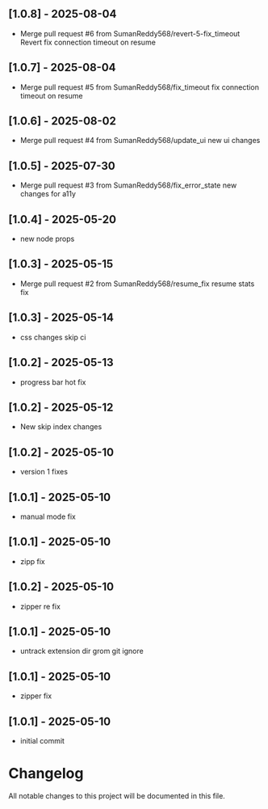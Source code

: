 ## [1.0.8] - 2025-08-04
- Merge pull request #6 from SumanReddy568/revert-5-fix_timeout Revert fix connection timeout on resume

## [1.0.7] - 2025-08-04
- Merge pull request #5 from SumanReddy568/fix_timeout fix connection timeout on resume

## [1.0.6] - 2025-08-02
- Merge pull request #4 from SumanReddy568/update_ui new ui changes

## [1.0.5] - 2025-07-30
- Merge pull request #3 from SumanReddy568/fix_error_state new changes for a11y

## [1.0.4] - 2025-05-20
- new node props

## [1.0.3] - 2025-05-15
- Merge pull request #2 from SumanReddy568/resume_fix resume stats fix

## [1.0.3] - 2025-05-14
- css changes skip ci

## [1.0.2] - 2025-05-13
- progress bar hot fix

## [1.0.2] - 2025-05-12
- New skip index changes

## [1.0.2] - 2025-05-10
- version 1 fixes

## [1.0.1] - 2025-05-10
- manual mode fix

## [1.0.1] - 2025-05-10
- zipp fix

## [1.0.2] - 2025-05-10
- zipper re fix

## [1.0.1] - 2025-05-10
- untrack extension dir grom git ignore

## [1.0.1] - 2025-05-10
- zipper fix

## [1.0.1] - 2025-05-10
- initial commit

# Changelog

All notable changes to this project will be documented in this file.

